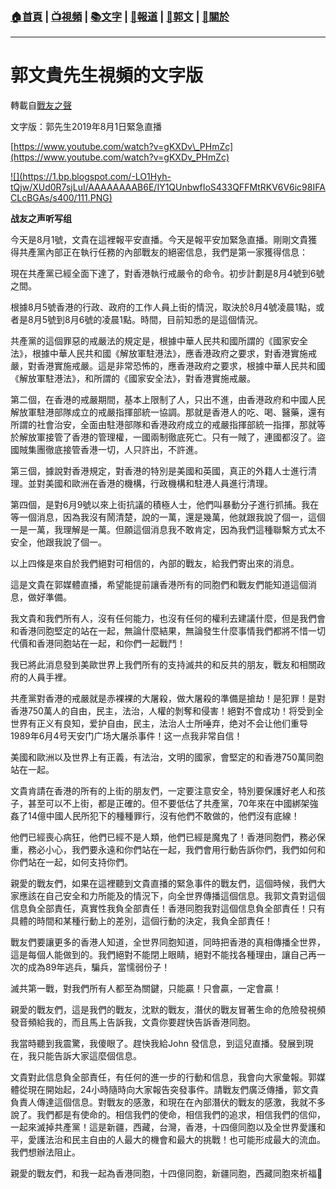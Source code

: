 ###  [:house:首頁](https://github.com/ourhimalayas/home) | [:tv:視頻](https://github.com/ourhimalayas/videos) | [:books:文字](https://github.com/ourhimalayas/txt) | [:newspaper:報道](https://github.com/ourhimalayas/news) | [:eagle:郭文](https://github.com/ourhimalayas/guomedia) | [:pray:關於](https://github.com/ourhimalayas/home/tree/master/about)
---
# 郭文貴先生視頻的文字版
轉載自[戰友之聲](http://littleantvoice.blogspot.com)

文字版：郭先生2019年8月1日緊急直播


[https://www.youtube.com/watch?v=gKXDv\_PHmZc](https://www.youtube.com/watch?v=gKXDv_PHmZc)



[!\[\](https://1.bp.blogspot.com/-LO1Hyh-tQjw/XUd0R7sjLuI/AAAAAAAAB6E/IY1QUnbwfIoS433QFFMtRKV6V6ic98IFACLcBGAs/s400/111.PNG)](https://1.bp.blogspot.com/-LO1Hyh-tQjw/XUd0R7sjLuI/AAAAAAAAB6E/IY1QUnbwfIoS433QFFMtRKV6V6ic98IFACLcBGAs/s1600/111.PNG)




**战友之声听写组**


今天是8月1號，文貴在這裡報平安直播。今天是報平安加緊急直播。剛剛文貴獲得共產黨內部正在執行任務的內部戰友的絕密信息，我們是第一家獲得信息：


現在共產黨已經全面下達了，對香港執行戒嚴令的命令。初步計劃是8月4號到6號之間。


根據8月5號香港的行政、政府的工作人員上街的情況，取決於8月4號凌晨1點，或者是8月5號到8月6號的凌晨1點。時間，目前知悉的是這個情況。


共產黨的這個罪惡的戒嚴法的規定是，根據中華人民共和國所謂的《國家安全法》，根據中華人民共和國《解放軍駐港法》，應香港政府之要求，對香港實施戒嚴，對香港實施戒嚴。這是非常恐怖的，應香港政府之要求，根據中華人民共和國《解放軍駐港法》，和所謂的《國家安全法》，對香港實施戒嚴。


第二個，在香港的戒嚴期間，基本上限制了人，只出不進，由香港政府和中國人民解放軍駐港部隊成立的戒嚴指揮部統一協調。那就是香港人的吃、喝、醫藥，還有所謂的社會治安，全面由駐港部隊和香港政府成立的戒嚴指揮部統一指揮，那就等於解放軍接管了香港的管理權，一國兩制徹底死亡。只有一賊了，連國都沒了。盜國賊集團徹底接管香港一切，人只許出，不許進。


第三個，據說對香港規定，對香港的特別是美國和英國，真正的外籍人士進行清理。並對美國和歐洲在香港的機構，行政機構和駐港人員進行清理。


第四個，是對6月9號以來上街抗議的積極人士，他們叫暴動分子進行抓捕。我在等一個消息，因為我沒有鬧清楚，說的一萬，還是幾萬，他就跟我說了個一，這個一是一萬，我理解是一萬。但願這個消息我不敢肯定，因為我們這種聯繫方式太不安全，他跟我說了個一。


以上四條是來自於我們絕對可相信的，內部的戰友，給我們寄出來的消息。


這是文貴在郭媒體直播，希望能提前讓香港所有的同胞們和戰友們能知道這個消息，做好準備。


我文貴和我們所有人，沒有任何能力，也沒有任何的權利去建議什麼，但是我們會和香港同胞堅定的站在一起，無論什麼結果，無論發生什麼事情我們都將不惜一切代價和香港同胞站在一起，和你們一起戰鬥！


我已將此消息發到美歐世界上我們所有的支持滅共的和反共的朋友，戰友和相關政府的人員手裡。


共產黨對香港的戒嚴就是赤裸裸的大屠殺，做大屠殺的準備是搶劫！是犯罪！是對香港750萬人的自由，民主，法治，人權的剝奪和侵害！絕對不會成功！将受到全世界有正义有良知，爱护自由，民主，法治人士所唾弃，绝对不会让他们重导1989年6月4号天安门广场大屠杀事件！这一点我非常自信！


美國和歐洲以及世界上有正義，有法治，文明的國家，會堅定的和香港750萬同胞站在一起。


文貴肯請在香港的所有的上街的朋友們，一定要注意安全，特別要保護好老人和孩子，甚至可以不上街，都是正確的。但不要低估了共產黨，70年來在中國綁架強姦了14億中國人民所犯下的種種罪行，沒有他們不敢做的，他們沒有底線！


他們已經喪心病狂，他們已經不是人類，他們已經是魔鬼了！香港同胞們，務必保重，務必小心，我們要永遠和你們站在一起，我們會用行動告訴你們，我們如何和你們站在一起，如何支持你們。


親愛的戰友們，如果在這裡聽到文貴直播的緊急事件的戰友們，這個時候，我們大家應該在自己安全和力所能及的情況下，向全世界傳播這個信息。我郭文貴對這個信息負全部責任，真實性我負全部責任！香港同胞我對這個信息負全部責任！只有具體的時間和某種行動上的差別，這個行動的決定，我負全部責任！


戰友們要讓更多的香港人知道，全世界同胞知道，同時把香港的真相傳播全世界，這是每個人能做到的。我們絕對不能閉上眼睛，絕對不能找各種理由，讓自己再一次的成為89年逃兵，騙兵，當懦弱份子！


滅共第一戰，對我們所有人都至為關鍵，只能贏！只會贏，一定會贏！


親愛的戰友們，這是我們的戰友，沈默的戰友，潛伏的戰友冒著生命的危險發視頻發音頻給我的，而且馬上告訴我，文貴你要趕快告訴香港同胞。


我當時聽到我震驚，我傻眼了。趕快我給John 發信息，到這兒直播。發展到現在，我只能告訴大家這麼個信息。


文貴對此信息負全部責任，有任何的進一步的行動和信息，我會向大家彙報。郭媒體從現在開始起，24小時隨時向大家報告突發事件。請戰友們廣泛傳播，郭文貴負責人傳達這個信息。對戰友的感激，和現在在內部潛伏的戰友的感激，我就不多說了。我們都是有使命的。相信我們的使命，相信我們的追求，相信我們的信仰，一起來滅掉共產黨！這是新疆，西藏，台灣，香港，十四億同胞以及全世界愛護和平，愛護法治和民主自由的人最大的機會和最大的挑戰！也可能形成最大的流血。我們想辦法阻止。


親愛的戰友們，和我一起為香港同胞，十四億同胞，新疆同胞，西藏同胞來祈福🙏